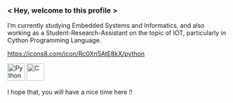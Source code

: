 ### < Hey, welcome to this profile > 
I’m currently studying Embedded Systems and Informatics, and also working as a Student-Research-Assistant on the topic of IOT, particularly in Cython Programming Language.

https://icons8.com/icon/Rc0Xn5AtE8kX/python

<img src="(https://icons8.com/icon/Rc0Xn5AtE8kX/python).gif"
     alt="Python"
     height="40"
     width="40"/>
<img src="https://cdn.jsdelivr.net/npm/simple-icons@v6.0.0/icons/c.svg"
     alt="C"
     height="40"
     width="40"/>
     
     
I hope that, you will have a nice time here !!

<!--
**WiresharkIO/WiresharkIO** is a ✨ _special_ ✨ repository because its `README.md` (this file) appears on your GitHub profile.

Here are some ideas to get you started:

- 🔭 I’m currently working on ...
- 🌱 I’m currently learning ...
- 👯 I’m looking to collaborate on ...
- 🤔 I’m looking for help with ...
- 💬 Ask me about ...
- 📫 How to reach me: ...
- 😄 Pronouns: ...
- ⚡ Fun fact: ...
-->
